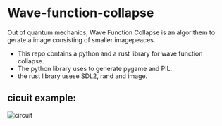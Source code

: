 # Wave-function-collapse

Out of quantum mechanics, Wave Function Collapse is an algorithem to gerate a image consisting of smaller imagepeaces. 

- This repo contains a python and a rust library for wave function collapse.
- The python library uses to generate pygame and PIL.
- the rust library usese SDL2, rand and image.


## cicuit example:


![circuit](https://user-images.githubusercontent.com/91824822/202788529-a5f9a81e-9daf-4ad6-8972-873b3a3dac1b.png)
